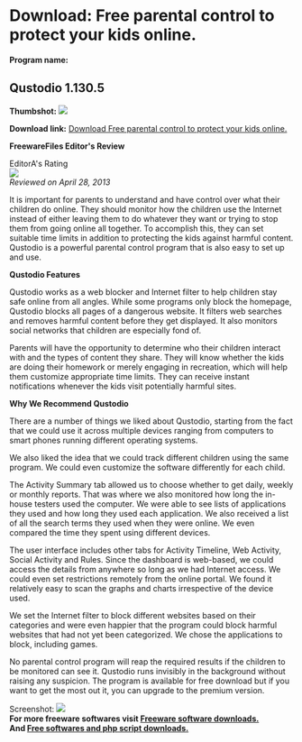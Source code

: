 # Download: Free parental control to protect your kids online.

**Program name:**

## Qustodio 1.130.5

  
**Thumbshot:** ![](http://www.freewarefiles.com/screenshot/qustodio_md.jpg)   
  
**Download link:** [Download Free parental control to protect your kids online.](http://freesoftwares.boysofts.com/Qustodio_program_78461.html)  
  


**FreewareFiles Editor's Review**  
  


EditorA's Rating  
![](http://www.freewarefiles.com/images/rating/5.gif)  
_Reviewed on April 28, 2013_  
  
It is important for parents to understand and have control over what their children do online. They should monitor how the children use the Internet instead of either leaving them to do whatever they want or trying to stop them from going online all together. To accomplish this, they can set suitable time limits in addition to protecting the kids against harmful content. Qustodio is a powerful parental control program that is also easy to set up and use. 

**Qustodio Features**

Qustodio works as a web blocker and Internet filter to help children stay safe online from all angles. While some programs only block the homepage, Qustodio blocks all pages of a dangerous website. It filters web searches and removes harmful content before they get displayed. It also monitors social networks that children are especially fond of.

Parents will have the opportunity to determine who their children interact with and the types of content they share. They will know whether the kids are doing their homework or merely engaging in recreation, which will help them customize appropriate time limits. They can receive instant notifications whenever the kids visit potentially harmful sites.

**Why We Recommend Qustodio**

There are a number of things we liked about Qustodio, starting from the fact that we could use it across multiple devices ranging from computers to smart phones running different operating systems. 

We also liked the idea that we could track different children using the same program. We could even customize the software differently for each child. 

The Activity Summary tab allowed us to choose whether to get daily, weekly or monthly reports. That was where we also monitored how long the in-house testers used the computer. We were able to see lists of applications they used and how long they used each application. We also received a list of all the search terms they used when they were online. We even compared the time they spent using different devices.

The user interface includes other tabs for Activity Timeline, Web Activity, Social Activity and Rules. Since the dashboard is web-based, we could access the details from anywhere so long as we had Internet access. We could even set restrictions remotely from the online portal. We found it relatively easy to scan the graphs and charts irrespective of the device used. 

We set the Internet filter to block different websites based on their categories and were even happier that the program could block harmful websites that had not yet been categorized. We chose the applications to block, including games.

No parental control program will reap the required results if the children to be monitored can see it. Qustodio runs invisibly in the background without raising any suspicion. The program is available for free download but if you want to get the most out it, you can upgrade to the premium version. 

  
  
Screenshot: ![](http://www.freewarefiles.com/screenshot/qustodio.jpg)   
**For more freeware softwares visit [Freeware software downloads.](http://freesoftwares.boysofts.com/)**   
**And [Free softwares and php script downloads.](http://www.boysofts.com/)**
